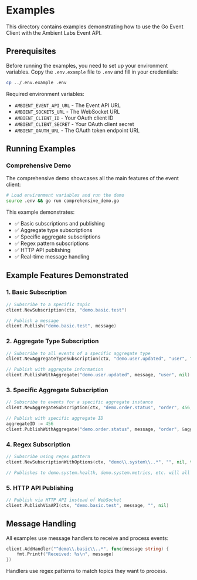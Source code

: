 # Examples

This directory contains examples demonstrating how to use the Go Event Client with the Ambient Labs Event API.

## Prerequisites

Before running the examples, you need to set up your environment variables. Copy the `.env.example` file to `.env` and fill in your credentials:

```bash
cp ../.env.example .env
```

Required environment variables:
- `AMBIENT_EVENT_API_URL` - The Event API URL
- `AMBIENT_SOCKETS_URL` - The WebSocket URL  
- `AMBIENT_CLIENT_ID` - Your OAuth client ID
- `AMBIENT_CLIENT_SECRET` - Your OAuth client secret
- `AMBIENT_OAUTH_URL` - The OAuth token endpoint URL

## Running Examples

### Comprehensive Demo

The comprehensive demo showcases all the main features of the event client:

```bash
# Load environment variables and run the demo
source .env && go run comprehensive_demo.go
```

This example demonstrates:
- ✅ Basic subscriptions and publishing
- ✅ Aggregate type subscriptions  
- ✅ Specific aggregate subscriptions
- ✅ Regex pattern subscriptions
- ✅ HTTP API publishing
- ✅ Real-time message handling

## Example Features Demonstrated

### 1. Basic Subscription
```go
// Subscribe to a specific topic
client.NewSubscription(ctx, "demo.basic.test")

// Publish a message  
client.Publish("demo.basic.test", message)
```

### 2. Aggregate Type Subscription
```go
// Subscribe to all events of a specific aggregate type
client.NewAggregateTypeSubscription(ctx, "demo.user.updated", "user", false)

// Publish with aggregate information
client.PublishWithAggregate("demo.user.updated", message, "user", nil)
```

### 3. Specific Aggregate Subscription  
```go
// Subscribe to events for a specific aggregate instance
client.NewAggregateSubscription(ctx, "demo.order.status", "order", 456, false)

// Publish with specific aggregate ID
aggregateID := 456
client.PublishWithAggregate("demo.order.status", message, "order", &aggregateID)
```

### 4. Regex Subscription
```go  
// Subscribe using regex pattern
client.NewSubscriptionWithOptions(ctx, "demo\\.system\\..*", "", nil, true)

// Publishes to demo.system.health, demo.system.metrics, etc. will all match
```

### 5. HTTP API Publishing
```go
// Publish via HTTP API instead of WebSocket
client.PublishViaAPI(ctx, "demo.basic.test", message, "", nil)
```

## Message Handling

All examples use message handlers to receive and process events:

```go
client.AddHandler("^demo\\.basic\\..*", func(message string) {
    fmt.Printf("Received: %s\n", message)
})
```

Handlers use regex patterns to match topics they want to process.
